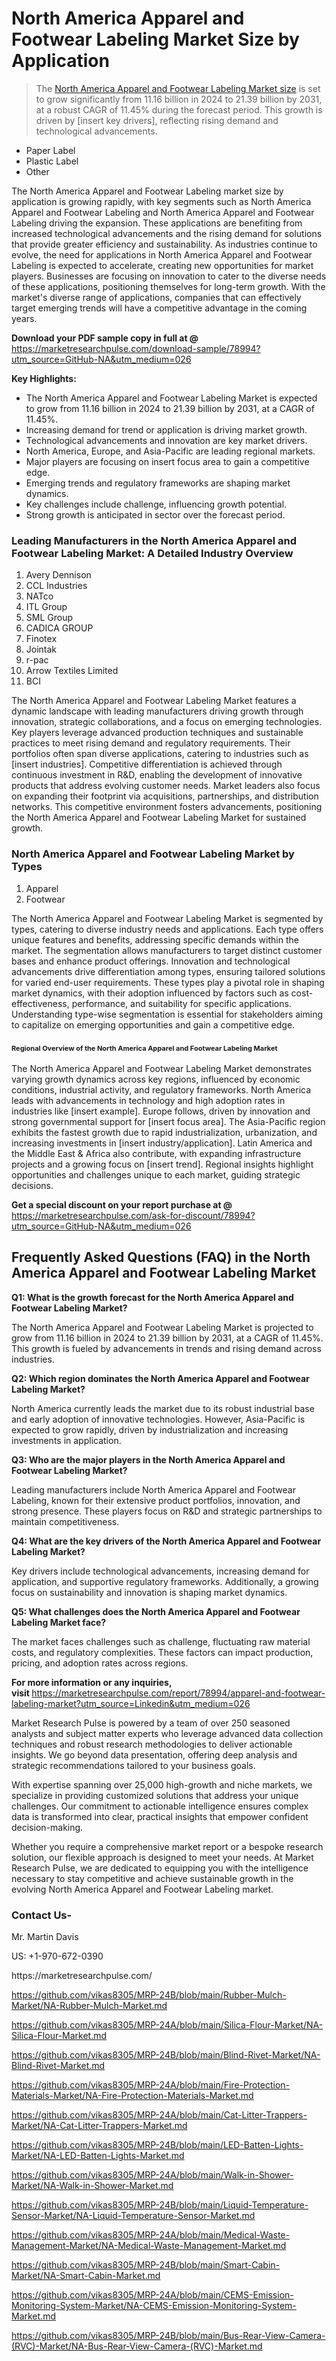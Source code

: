 
<h1>North America Apparel and Footwear Labeling Market&nbsp;Size by Application</h1><blockquote><p>The <a href="https://marketresearchpulse.com/download-sample/78994?utm_source=GitHub-NA&amp;utm_medium=026">North America Apparel and Footwear Labeling Market size</a> is set to grow significantly from 11.16 billion in 2024 to 21.39 billion by 2031, at a robust CAGR of 11.45% during the forecast period. This growth is driven by [insert key drivers], reflecting rising demand and technological advancements.</p></blockquote><ul><li>Paper Label<li> Plastic Label<li> Other</li></ul><p>The North America Apparel and Footwear Labeling market size by application is growing rapidly, with key segments such as North America Apparel and Footwear Labeling and North America Apparel and Footwear Labeling driving the expansion. These applications are benefiting from increased technological advancements and the rising demand for solutions that provide greater efficiency and sustainability. As industries continue to evolve, the need for applications in North America Apparel and Footwear Labeling is expected to accelerate, creating new opportunities for market players. Businesses are focusing on innovation to cater to the diverse needs of these applications, positioning themselves for long-term growth. With the market's diverse range of applications, companies that can effectively target emerging trends will have a competitive advantage in the coming years.</p><p><strong>Download your PDF sample copy in full at @ </strong><a href="https://marketresearchpulse.com/download-sample/78994?utm_source=GitHub-NA&amp;utm_medium=026">https://marketresearchpulse.com/download-sample/78994?utm_source=GitHub-NA&amp;utm_medium=026</a></p><p><strong>Key Highlights: </strong></p><ul><li>The North America Apparel and Footwear Labeling Market is expected to grow from 11.16 billion in 2024 to 21.39 billion by 2031, at a CAGR of 11.45%.</li><li>Increasing demand for trend or application is driving market growth.</li><li>Technological advancements and innovation are key market drivers.</li><li>North America, Europe, and Asia-Pacific are leading regional markets.</li><li>Major players are focusing on insert focus area to gain a competitive edge.</li><li>Emerging trends and regulatory frameworks are shaping market dynamics.</li><li>Key challenges include challenge, influencing growth potential.</li><li>Strong growth is anticipated in sector over the forecast period.</li></ul><h3>Leading Manufacturers in the North America Apparel and Footwear Labeling Market: A Detailed Industry Overview</h3><ol><li>Avery Dennison</li><li>CCL Industries</li><li>NATco</li><li>ITL Group</li><li>SML Group</li><li>CADICA GROUP</li><li>Finotex</li><li>Jointak</li><li>r-pac</li><li>Arrow Textiles Limited</li><li>BCI</li></ol><div class="flex max-w-full flex-col flex-grow"><div class="min-h-8 text-message flex w-full flex-col items-end gap-2 whitespace-normal break-words [.text-message+&amp;]:mt-5" dir="auto" data-message-author-role="assistant" data-message-id="fd8432e4-4910-450d-b182-61b7bfb0a01f" data-message-model-slug="gpt-4o"><div class="flex w-full flex-col gap-1 empty:hidden first:pt-[3px]"><div class="markdown prose w-full break-words dark:prose-invert light"><p>The North America Apparel and Footwear Labeling Market features a dynamic landscape with leading manufacturers driving growth through innovation, strategic collaborations, and a focus on emerging technologies. Key players leverage advanced production techniques and sustainable practices to meet rising demand and regulatory requirements. Their portfolios often span diverse applications, catering to industries such as [insert industries]. Competitive differentiation is achieved through continuous investment in R&amp;D, enabling the development of innovative products that address evolving customer needs. Market leaders also focus on expanding their footprint via acquisitions, partnerships, and distribution networks. This competitive environment fosters advancements, positioning the North America Apparel and Footwear Labeling Market for sustained growth.</p></div></div></div></div><h3>North America Apparel and Footwear Labeling Market by Types</h3><ol><li>Apparel<li> Footwear</li></ol><div class="flex max-w-full flex-col flex-grow"><div class="min-h-8 text-message flex w-full flex-col items-end gap-2 whitespace-normal break-words [.text-message+&amp;]:mt-5" dir="auto" data-message-author-role="assistant" data-message-id="084470be-0bb7-4664-bddf-5156b4f41249" data-message-model-slug="gpt-4o-mini"><div class="flex w-full flex-col gap-1 empty:hidden first:pt-[3px]"><div class="markdown prose w-full break-words dark:prose-invert light"><p>The North America Apparel and Footwear Labeling Market is segmented by types, catering to diverse industry needs and applications. Each type offers unique features and benefits, addressing specific demands within the market. The segmentation allows manufacturers to target distinct customer bases and enhance product offerings. Innovation and technological advancements drive differentiation among types, ensuring tailored solutions for varied end-user requirements. These types play a pivotal role in shaping market dynamics, with their adoption influenced by factors such as cost-effectiveness, performance, and suitability for specific applications. Understanding type-wise segmentation is essential for stakeholders aiming to capitalize on emerging opportunities and gain a competitive edge.</p></div></div></div></div><h3><span style="font-size: 11px;">Regional Overview of the North America Apparel and Footwear Labeling Market</span></h3><div class="flex max-w-full flex-col flex-grow"><div class="min-h-8 text-message flex w-full flex-col items-end gap-2 whitespace-normal break-words [.text-message+&amp;]:mt-5" dir="auto" data-message-author-role="assistant" data-message-id="e9038762-ce64-4e30-91c9-9bd413514231" data-message-model-slug="gpt-4o-mini"><div class="flex w-full flex-col gap-1 empty:hidden first:pt-[3px]"><div class="markdown prose w-full break-words dark:prose-invert light"><p>The North America Apparel and Footwear Labeling Market demonstrates varying growth dynamics across key regions, influenced by economic conditions, industrial activity, and regulatory frameworks. North America leads with advancements in technology and high adoption rates in industries like [insert example]. Europe follows, driven by innovation and strong governmental support for [insert focus area]. The Asia-Pacific region exhibits the fastest growth due to rapid industrialization, urbanization, and increasing investments in [insert industry/application]. Latin America and the Middle East &amp; Africa also contribute, with expanding infrastructure projects and a growing focus on [insert trend]. Regional insights highlight opportunities and challenges unique to each market, guiding strategic decisions.</p></div></div></div></div><p><strong>Get a special discount on your report purchase at @ </strong><a href="https://marketresearchpulse.com/ask-for-discount/78994?utm_source=GitHub-NA&amp;utm_medium=026">https://marketresearchpulse.com/ask-for-discount/78994?utm_source=GitHub-NA&amp;utm_medium=026</a></p><h2>Frequently Asked Questions (FAQ) in the North America Apparel and Footwear Labeling Market</h2><p><strong>Q1: What is the growth forecast for the North America Apparel and Footwear Labeling Market?</strong></p><p>The North America Apparel and Footwear Labeling Market is projected to grow from 11.16 billion in 2024 to 21.39 billion by 2031, at a CAGR of 11.45%. This growth is fueled by advancements in trends and rising demand across industries.</p><p><strong>Q2: Which region dominates the North America Apparel and Footwear Labeling Market?</strong></p><p>North America currently leads the market due to its robust industrial base and early adoption of innovative technologies. However, Asia-Pacific is expected to grow rapidly, driven by industrialization and increasing investments in application.</p><p><strong>Q3: Who are the major players in the North America Apparel and Footwear Labeling Market?</strong></p><p>Leading manufacturers include North America Apparel and Footwear Labeling, known for their extensive product portfolios, innovation, and strong presence. These players focus on R&amp;D and strategic partnerships to maintain competitiveness.</p><p><strong>Q4: What are the key drivers of the North America Apparel and Footwear Labeling Market?</strong></p><p>Key drivers include technological advancements, increasing demand for application, and supportive regulatory frameworks. Additionally, a growing focus on sustainability and innovation is shaping market dynamics.</p><p><strong>Q5: What challenges does the North America Apparel and Footwear Labeling Market face?</strong></p><p>The market faces challenges such as challenge, fluctuating raw material costs, and regulatory complexities. These factors can impact production, pricing, and adoption rates across regions.</p><p><strong>For more information or any inquiries, visit&nbsp;</strong><a href="https://marketresearchpulse.com/report/78994/apparel-and-footwear-labeling-market?utm_source=Linkedin&utm_medium=026">https://marketresearchpulse.com/report/78994/apparel-and-footwear-labeling-market?utm_source=Linkedin&utm_medium=026</a></p><p>Market Research Pulse is powered by a team of over 250 seasoned analysts and subject matter experts who leverage advanced data collection techniques and robust research methodologies to deliver actionable insights. We go beyond data presentation, offering deep analysis and strategic recommendations tailored to your business goals.</p><p>With expertise spanning over 25,000 high-growth and niche markets, we specialize in providing customized solutions that address your unique challenges. Our commitment to actionable intelligence ensures complex data is transformed into clear, practical insights that empower confident decision-making.</p><p>Whether you require a comprehensive market report or a bespoke research solution, our flexible approach is designed to meet your needs. At Market Research Pulse, we are dedicated to equipping you with the intelligence necessary to stay competitive and achieve sustainable growth in the evolving North America Apparel and Footwear Labeling market.</p><h3><strong>Contact Us-</strong></h3><p>Mr. Martin Davis</p><p>US: +1-970-672-0390</p><p>https://marketresearchpulse.com/</p><p><a href="https://github.com/vikas8305/MRP-24B/blob/main/Rubber-Mulch-Market/NA-Rubber-Mulch-Market.md">https://github.com/vikas8305/MRP-24B/blob/main/Rubber-Mulch-Market/NA-Rubber-Mulch-Market.md</a></p><p><a href="https://github.com/vikas8305/MRP-24A/blob/main/Silica-Flour-Market/NA-Silica-Flour-Market.md">https://github.com/vikas8305/MRP-24A/blob/main/Silica-Flour-Market/NA-Silica-Flour-Market.md</a></p><p><a href="https://github.com/vikas8305/MRP-24B/blob/main/Blind-Rivet-Market/NA-Blind-Rivet-Market.md">https://github.com/vikas8305/MRP-24B/blob/main/Blind-Rivet-Market/NA-Blind-Rivet-Market.md</a></p><p><a href="https://github.com/vikas8305/MRP-24A/blob/main/Fire-Protection-Materials-Market/NA-Fire-Protection-Materials-Market.md">https://github.com/vikas8305/MRP-24A/blob/main/Fire-Protection-Materials-Market/NA-Fire-Protection-Materials-Market.md</a></p><p><a href="https://github.com/vikas8305/MRP-24A/blob/main/Cat-Litter-Trappers-Market/NA-Cat-Litter-Trappers-Market.md">https://github.com/vikas8305/MRP-24A/blob/main/Cat-Litter-Trappers-Market/NA-Cat-Litter-Trappers-Market.md</a></p><p><a href="https://github.com/vikas8305/MRP-24B/blob/main/LED-Batten-Lights-Market/NA-LED-Batten-Lights-Market.md">https://github.com/vikas8305/MRP-24B/blob/main/LED-Batten-Lights-Market/NA-LED-Batten-Lights-Market.md</a></p><p><a href="https://github.com/vikas8305/MRP-24A/blob/main/Walk-in-Shower-Market/NA-Walk-in-Shower-Market.md">https://github.com/vikas8305/MRP-24A/blob/main/Walk-in-Shower-Market/NA-Walk-in-Shower-Market.md</a></p><p><a href="https://github.com/vikas8305/MRP-24B/blob/main/Liquid-Temperature-Sensor-Market/NA-Liquid-Temperature-Sensor-Market.md">https://github.com/vikas8305/MRP-24B/blob/main/Liquid-Temperature-Sensor-Market/NA-Liquid-Temperature-Sensor-Market.md</a></p><p><a href="https://github.com/vikas8305/MRP-24A/blob/main/Medical-Waste-Management-Market/NA-Medical-Waste-Management-Market.md">https://github.com/vikas8305/MRP-24A/blob/main/Medical-Waste-Management-Market/NA-Medical-Waste-Management-Market.md</a></p><p><a href="https://github.com/vikas8305/MRP-24B/blob/main/Smart-Cabin-Market/NA-Smart-Cabin-Market.md">https://github.com/vikas8305/MRP-24B/blob/main/Smart-Cabin-Market/NA-Smart-Cabin-Market.md</a></p><p><a href="https://github.com/vikas8305/MRP-24A/blob/main/CEMS-Emission-Monitoring-System-Market/NA-CEMS-Emission-Monitoring-System-Market.md">https://github.com/vikas8305/MRP-24A/blob/main/CEMS-Emission-Monitoring-System-Market/NA-CEMS-Emission-Monitoring-System-Market.md</a></p><p><a href="https://github.com/vikas8305/MRP-24B/blob/main/Bus-Rear-View-Camera-(RVC)-Market/NA-Bus-Rear-View-Camera-(RVC)-Market.md">https://github.com/vikas8305/MRP-24B/blob/main/Bus-Rear-View-Camera-(RVC)-Market/NA-Bus-Rear-View-Camera-(RVC)-Market.md</a></p>
